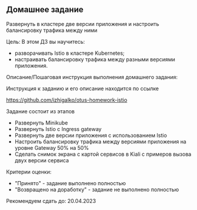 ## Домашнее задание

Развернуть в кластере две версии приложения и настроить балансировку трафика между ними

Цель:
В этом ДЗ вы научитесь:

- разворачивать Istio в кластере Kubernetes;
- настраивать балансировку трафика между разными версиями приложения.

Описание/Пошаговая инструкция выполнения домашнего задания:

Инструкция к заданию и его описание находится по ссылке 

https://github.com/izhigalko/otus-homework-istio

Задание состоит из этапов

- Развернуть Minikube
- Развернуть Istio c Ingress gateway
- Развернуть две версии приложения с использованием Istio
- Настроить балансировку трафика между версиями приложения на уровне Gateway 50% на 50%
- Сделать снимок экрана с картой сервисов в Kiali с примеров вызова двух версии сервиса

Критерии оценки:
- "Принято" - задание выполнено полностью
- "Возвращено на доработку" - задание не выполнено полностью

Рекомендуем сдать до: 20.04.2023



